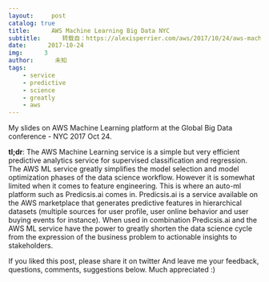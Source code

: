 ```yaml
---
layout:     post
catalog: true
title:      AWS Machine Learning Big Data NYC
subtitle:      转载自：https://alexisperrier.com/aws/2017/10/24/aws-machine-learning-bigdata-nyc.html
date:      2017-10-24
img:      3
author:      未知
tags:
    - service
    - predictive
    - science
    - greatly
    - aws
---
```


My slides on AWS Machine Learning platform at the Global Big Data conference - NYC 2017 Oct 24.

**tl;dr**: The AWS Machine Learning service is a simple but very efficient predictive analytics service for supervised classification and regression.
The AWS ML service greatly simplifies the model selection and model optimization phases of the data science workflow. However it is somewhat limited when it comes to feature engineering. This is where an auto-ml platform such as Predicsis.ai comes in. Predicsis.ai is a service available on the AWS marketplace that generates predictive features in hierarchical datasets (multiple sources for user profile, user online behavior and user buying events for instance). When used in combination Predicsis.ai and the AWS ML service have the power to greatly shorten the data science cycle from the expression of the business problem to actionable insights to stakeholders.



> 
If you liked this post, please share it on twitter
And leave me your feedback, questions, comments, suggestions below.
Much appreciated :)


